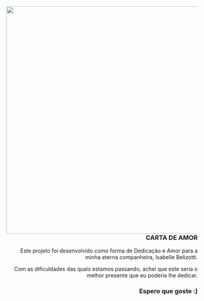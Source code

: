 <img width="600px" align="left" src="https://raw.githubusercontent.com/gist/Uxtraordinario/3ab9af2ff38242bc9943501287d966e5/raw/93519b42418a6a8a1ee2c54c756ca181f0d361ae/BelleCard.svg"/>

<h3 align="right"> CARTA DE AMOR </h3>

<p align="right">Este projeto foi desenvolvido como forma de Dedicação e Amor para a minha eterna companheira, Isabelle Belizotti.</p>
<p align="right">Com as dificuldades das quais estamos passando, achei que este seria o melhor presente que eu poderia lhe dedicar.</p>

<h3 align="right"> Espero que goste :) </h3>
